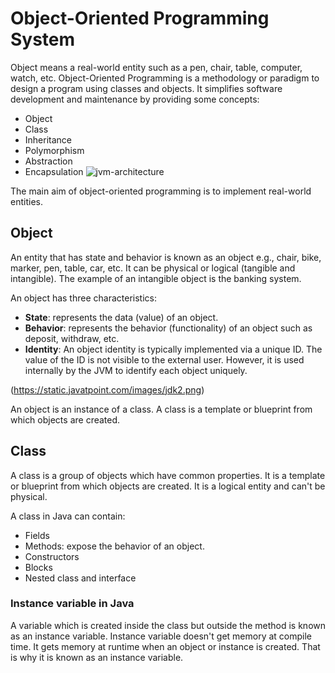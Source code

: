 # Object-Oriented Programming System

Object means a real-world entity such as a pen, chair, table, computer, watch, etc. Object-Oriented Programming is a methodology or paradigm to design a program using classes and objects. It simplifies software development and maintenance by providing some concepts:

- Object
- Class
- Inheritance
- Polymorphism
- Abstraction
- Encapsulation
![jvm-architecture](https://github.com/prakhar531/Interview-prep/assets/139108232/40f968b8-1240-4e7d-af7e-35cac2f05d5a)

The main aim of object-oriented programming is to implement real-world entities.

## Object

An entity that has state and behavior is known as an object e.g., chair, bike, marker, pen, table, car, etc. It can be physical or logical (tangible and intangible). The example of an intangible object is the banking system.

An object has three characteristics:

- **State**: represents the data (value) of an object.
- **Behavior**: represents the behavior (functionality) of an object such as deposit, withdraw, etc.
- **Identity**: An object identity is typically implemented via a unique ID. The value of the ID is not visible to the external user. However, it is used internally by the JVM to identify each object uniquely.

(https://static.javatpoint.com/images/jdk2.png)

An object is an instance of a class. A class is a template or blueprint from which objects are created.

## Class

A class is a group of objects which have common properties. It is a template or blueprint from which objects are created. It is a logical entity and can't be physical.

A class in Java can contain:

- Fields
- Methods: expose the behavior of an object.
- Constructors
- Blocks
- Nested class and interface

### Instance variable in Java

A variable which is created inside the class but outside the method is known as an instance variable. Instance variable doesn't get memory at compile time. It gets memory at runtime when an object or instance is created. That is why it is known as an instance variable.
